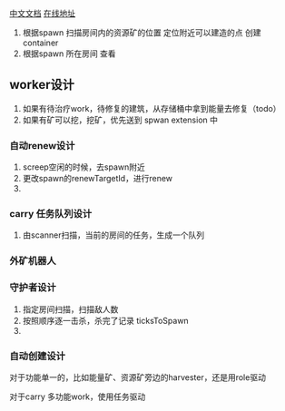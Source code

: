 

[中文文档](https://screeps-cn.github.io/api/)
[在线地址](https://screeps.com/a/#!/room/shard1/E13S39)


1. 根据spawn 扫描房间内的资源矿的位置 定位附近可以建造的点 创建 container
2. 根据spawn 所在房间 查看


## worker设计
1. 如果有待治疗work，待修复的建筑，从存储桶中拿到能量去修复（todo）
2. 如果有矿可以挖，挖矿，优先送到 spwan extension 中
   


### 自动renew设计
1. screep空闲的时候，去spawn附近
2. 更改spawn的renewTargetId，进行renew
3. 


### carry 任务队列设计
1. 由scanner扫描，当前的房间的任务，生成一个队列

### 外矿机器人

### 守护者设计
1. 指定房间扫描，扫描敌人数
2. 按照顺序逐一击杀，杀完了记录 ticksToSpawn
3. 


### 自动创建设计

对于功能单一的，比如能量矿、资源矿旁边的harvester，还是用role驱动

对于carry 多功能work，使用任务驱动